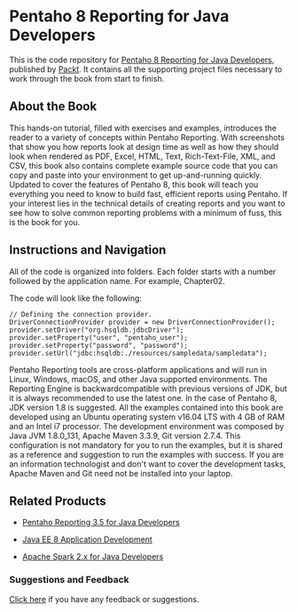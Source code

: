 # Pentaho 8 Reporting for Java Developers
This is the code repository for [Pentaho 8 Reporting for Java Developers](https://www.packtpub.com/big-data-and-business-intelligence/pentaho-8-reporting-java-developers?utm_source=github&utm_medium=repository&utm_campaign=9781788298995), published by [Packt](https://www.packtpub.com/?utm_source=github). It contains all the supporting project files necessary to work through the book from start to finish.
## About the Book
This hands-on tutorial, filled with exercises and examples, introduces the reader to a variety of concepts within Pentaho Reporting. With screenshots that show you how reports look at design time as well as how they should look when rendered as PDF, Excel, HTML, Text, Rich-Text-File, XML, and CSV, this book also contains complete example source code that you can copy and paste into your environment to get up-and-running quickly. Updated to cover the features of Pentaho 8, this book will teach you everything you need to know to build fast, efficient reports using Pentaho. If your interest lies in the technical details of creating reports and you want to see how to solve common reporting problems with a minimum of fuss, this is the book for you.

## Instructions and Navigation
All of the code is organized into folders. Each folder starts with a number followed by the application name. For example, Chapter02.



The code will look like the following:
```
// Defining the connection provider.
DriverConnectionProvider provider = new DriverConnectionProvider();
provider.setDriver("org.hsqldb.jdbcDriver");
provider.setProperty("user", "pentaho_user");
provider.setProperty("password", "password");
provider.setUrl("jdbc:hsqldb:./resources/sampledata/sampledata");
```

Pentaho Reporting tools are cross-platform applications and will run in Linux, Windows, macOS, and other Java supported environments. The Reporting Engine is backwardcompatible with previous versions of JDK, but it is always recommended to use the latest one. In the case of Pentaho 8, JDK version 1.8 is suggested.
All the examples contained into this book are developed using an Ubuntu operating system v16.04 LTS with 4 GB of RAM and an Intel i7 processor. The development environment was composed by Java JVM 1.8.0_131, Apache Maven 3.3.9, Git version 2.7.4. This configuration is not mandatory for you to run the examples, but it is shared as a reference and suggestion to run the examples with success.
If you are an information technologist and don't want to cover the development tasks, Apache Maven and Git need not be installed into your laptop.

## Related Products
* [Pentaho Reporting 3.5 for Java Developers](https://www.packtpub.com/big-data-and-business-intelligence/pentaho-reporting-35-java-developers?utm_source=github&utm_medium=repository&utm_campaign=9781847193193)

* [Java EE 8 Application Development](https://www.packtpub.com/application-development/java-ee-8-application-development?utm_source=github&utm_medium=repository&utm_campaign=9781788293679)

* [Apache Spark 2.x for Java Developers](https://www.packtpub.com/big-data-and-business-intelligence/apache-spark-2x-java-developers?utm_source=github&utm_medium=repository&utm_campaign=9781787126497)

### Suggestions and Feedback
[Click here](https://docs.google.com/forms/d/e/1FAIpQLSe5qwunkGf6PUvzPirPDtuy1Du5Rlzew23UBp2S-P3wB-GcwQ/viewform) if you have any feedback or suggestions.
